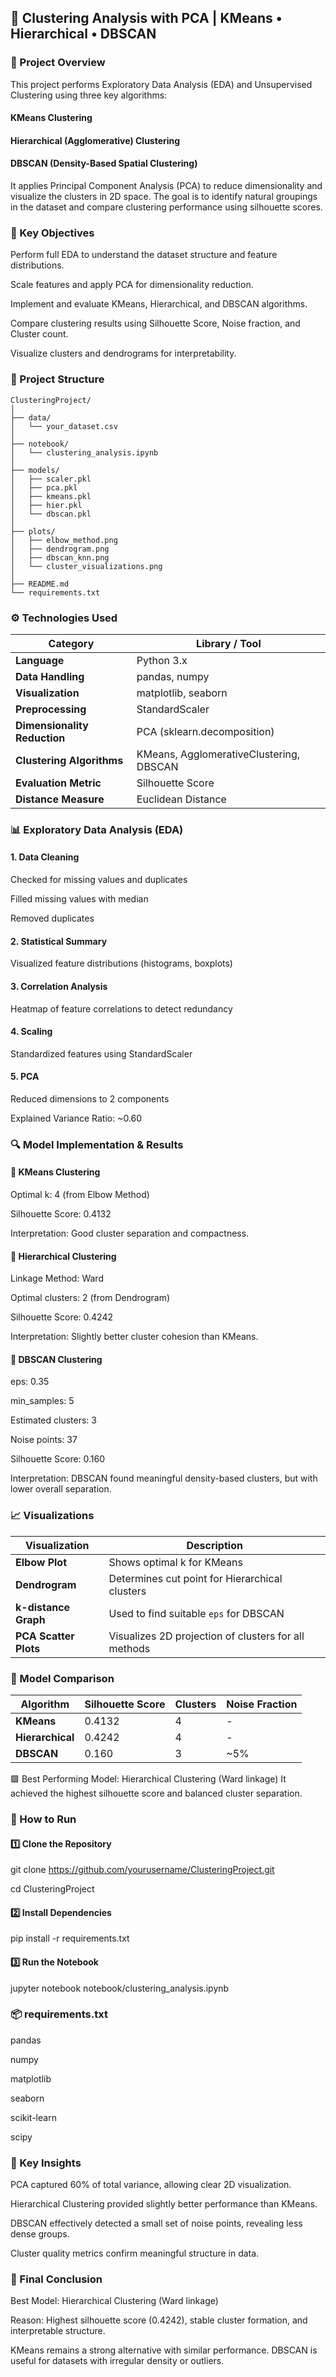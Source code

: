 ## 🧩 Clustering Analysis with PCA | KMeans • Hierarchical • DBSCAN

### 📘 Project Overview

This project performs Exploratory Data Analysis (EDA) and Unsupervised Clustering using three key algorithms:

#### KMeans Clustering

#### Hierarchical (Agglomerative) Clustering

#### DBSCAN (Density-Based Spatial Clustering)

It applies Principal Component Analysis (PCA) to reduce dimensionality and visualize the clusters in 2D space.
The goal is to identify natural groupings in the dataset and compare clustering performance using silhouette scores.

### 🧠 Key Objectives

Perform full EDA to understand the dataset structure and feature distributions.

Scale features and apply PCA for dimensionality reduction.

Implement and evaluate KMeans, Hierarchical, and DBSCAN algorithms.

Compare clustering results using Silhouette Score, Noise fraction, and Cluster count.

Visualize clusters and dendrograms for interpretability.

### 🧾 Project Structure
```
ClusteringProject/
│
├── data/
│   └── your_dataset.csv
│
├── notebook/
│   └── clustering_analysis.ipynb
│
├── models/
│   ├── scaler.pkl
│   ├── pca.pkl
│   ├── kmeans.pkl
│   ├── hier.pkl
│   └── dbscan.pkl
│
├── plots/
│   ├── elbow_method.png
│   ├── dendrogram.png
│   ├── dbscan_knn.png
│   └── cluster_visualizations.png
│
├── README.md
└── requirements.txt
```
### ⚙️ Technologies Used

| Category                     | Library / Tool                          |
| ---------------------------- | --------------------------------------- |
| **Language**                 | Python 3.x                              |
| **Data Handling**            | pandas, numpy                           |
| **Visualization**            | matplotlib, seaborn                     |
| **Preprocessing**            | StandardScaler                          |
| **Dimensionality Reduction** | PCA (sklearn.decomposition)             |
| **Clustering Algorithms**    | KMeans, AgglomerativeClustering, DBSCAN |
| **Evaluation Metric**        | Silhouette Score                        |
| **Distance Measure**         | Euclidean Distance                      |

### 📊 Exploratory Data Analysis (EDA)

#### 1. Data Cleaning

Checked for missing values and duplicates

Filled missing values with median

Removed duplicates

#### 2. Statistical Summary

Visualized feature distributions (histograms, boxplots)

#### 3. Correlation Analysis

Heatmap of feature correlations to detect redundancy

#### 4. Scaling

Standardized features using StandardScaler

#### 5. PCA

Reduced dimensions to 2 components

Explained Variance Ratio: ~0.60

### 🔍 Model Implementation & Results

#### 🔹 KMeans Clustering

Optimal k: 4 (from Elbow Method)

Silhouette Score: 0.4132

Interpretation: Good cluster separation and compactness.

#### 🔹 Hierarchical Clustering

Linkage Method: Ward

Optimal clusters: 2 (from Dendrogram)

Silhouette Score: 0.4242

Interpretation: Slightly better cluster cohesion than KMeans.

#### 🔹 DBSCAN Clustering

eps: 0.35

min_samples: 5

Estimated clusters: 3

Noise points: 37

Silhouette Score: 0.160

Interpretation: DBSCAN found meaningful density-based clusters, but with lower overall separation.

### 📈 Visualizations

| Visualization         | Description                                          |
| --------------------- | ---------------------------------------------------- |
| **Elbow Plot**        | Shows optimal k for KMeans                           |
| **Dendrogram**        | Determines cut point for Hierarchical clusters       |
| **k-distance Graph**  | Used to find suitable `eps` for DBSCAN               |
| **PCA Scatter Plots** | Visualizes 2D projection of clusters for all methods |

### 🧮 Model Comparison

| Algorithm        | Silhouette Score | Clusters | Noise Fraction |
| ---------------- | ---------------- | -------- | -------------- |
| **KMeans**       | 0.4132           | 4        | -              |
| **Hierarchical** | 0.4242           | 4        | -              |
| **DBSCAN**       | 0.160            | 3        | ~5%            |

🟩 Best Performing Model: Hierarchical Clustering (Ward linkage)
It achieved the highest silhouette score and balanced cluster separation.

### 🚀 How to Run

#### 1️⃣ Clone the Repository

git clone https://github.com/yourusername/ClusteringProject.git

cd ClusteringProject

#### 2️⃣ Install Dependencies

pip install -r requirements.txt

#### 3️⃣ Run the Notebook

jupyter notebook notebook/clustering_analysis.ipynb

### 📦 requirements.txt

pandas

numpy

matplotlib

seaborn

scikit-learn

scipy

### 📜 Key Insights

PCA captured 60% of total variance, allowing clear 2D visualization.

Hierarchical Clustering provided slightly better performance than KMeans.

DBSCAN effectively detected a small set of noise points, revealing less dense groups.

Cluster quality metrics confirm meaningful structure in data.

### 🏁 Final Conclusion

Best Model: Hierarchical Clustering (Ward linkage)

Reason: Highest silhouette score (0.4242), stable cluster formation, and interpretable structure.

KMeans remains a strong alternative with similar performance.
DBSCAN is useful for datasets with irregular density or outliers.

